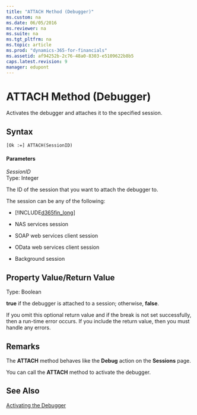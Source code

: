 ```yaml
---
title: "ATTACH Method (Debugger)"
ms.custom: na
ms.date: 06/05/2016
ms.reviewer: na
ms.suite: na
ms.tgt_pltfrm: na
ms.topic: article
ms.prod: "dynamics-365-for-financials"
ms.assetid: af94252b-2c76-48a0-8303-e5109622b8b5
caps.latest.revision: 9
manager: edupont
---
```

# ATTACH Method (Debugger)
Activates the debugger and attaches it to the specified session.  

## Syntax  

```  
[Ok :=] ATTACH(SessionID)   
```  

#### Parameters  
 *SessionID*  
 Type: Integer  

 The ID of the session that you want to attach the debugger to.  

 The session can be any of the following:  

-   [!INCLUDE[d365fin_long](../includes/d365fin_long_md.md)]  

-   NAS services session  

-   SOAP web services client session  

-   OData web services client session  

-   Background session  

## Property Value/Return Value  
 Type: Boolean  

 **true** if the debugger is attached to a session; otherwise, **false**.  

 If you omit this optional return value and if the break is not set successfully, then a run-time error occurs. If you include the return value, then you must handle any errors.  

## Remarks  
 The **ATTACH** method behaves like the **Debug** action on the **Sessions** page.  

 You can call the **ATTACH** method<!--NAV or the [ACTIVATE Method \(Debugger\)](devenv-ACTIVATE-Method-Debugger.md)--> to activate the debugger.  

## See Also  
 [Activating the Debugger](Activating-the-Debugger.md)
